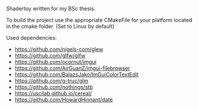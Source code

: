 Shadertoy written for my BSc thesis.

To build the project use the appropriate CMakeFile for your platform located in the cmake folder. (Set to Linux by default)

Used dependencies:
* https://github.com/nigels-com/glew
* https://github.com/glfw/glfw
* https://github.com/ocornut/imgui
* https://github.com/AirGuanZ/imgui-filebrowser
* https://github.com/BalazsJako/ImGuiColorTextEdit
* https://github.com/g-truc/glm
* https://github.com/nothings/stb
* https://uscilab.github.io/cereal/
* https://github.com/HowardHinnant/date